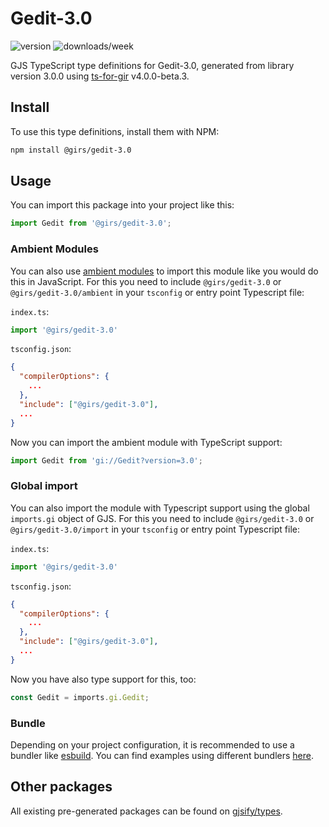 
# Gedit-3.0

![version](https://img.shields.io/npm/v/@girs/gedit-3.0)
![downloads/week](https://img.shields.io/npm/dw/@girs/gedit-3.0)


GJS TypeScript type definitions for Gedit-3.0, generated from library version 3.0.0 using [ts-for-gir](https://github.com/gjsify/ts-for-gir) v4.0.0-beta.3.


## Install

To use this type definitions, install them with NPM:
```bash
npm install @girs/gedit-3.0
```

## Usage

You can import this package into your project like this:
```ts
import Gedit from '@girs/gedit-3.0';
```

### Ambient Modules

You can also use [ambient modules](https://github.com/gjsify/ts-for-gir/tree/main/packages/cli#ambient-modules) to import this module like you would do this in JavaScript.
For this you need to include `@girs/gedit-3.0` or `@girs/gedit-3.0/ambient` in your `tsconfig` or entry point Typescript file:

`index.ts`:
```ts
import '@girs/gedit-3.0'
```

`tsconfig.json`:
```json
{
  "compilerOptions": {
    ...
  },
  "include": ["@girs/gedit-3.0"],
  ...
}
```

Now you can import the ambient module with TypeScript support: 

```ts
import Gedit from 'gi://Gedit?version=3.0';
```

### Global import

You can also import the module with Typescript support using the global `imports.gi` object of GJS.
For this you need to include `@girs/gedit-3.0` or `@girs/gedit-3.0/import` in your `tsconfig` or entry point Typescript file:

`index.ts`:
```ts
import '@girs/gedit-3.0'
```

`tsconfig.json`:
```json
{
  "compilerOptions": {
    ...
  },
  "include": ["@girs/gedit-3.0"],
  ...
}
```

Now you have also type support for this, too:

```ts
const Gedit = imports.gi.Gedit;
```

### Bundle

Depending on your project configuration, it is recommended to use a bundler like [esbuild](https://esbuild.github.io/). You can find examples using different bundlers [here](https://github.com/gjsify/ts-for-gir/tree/main/examples).

## Other packages

All existing pre-generated packages can be found on [gjsify/types](https://github.com/gjsify/types).

